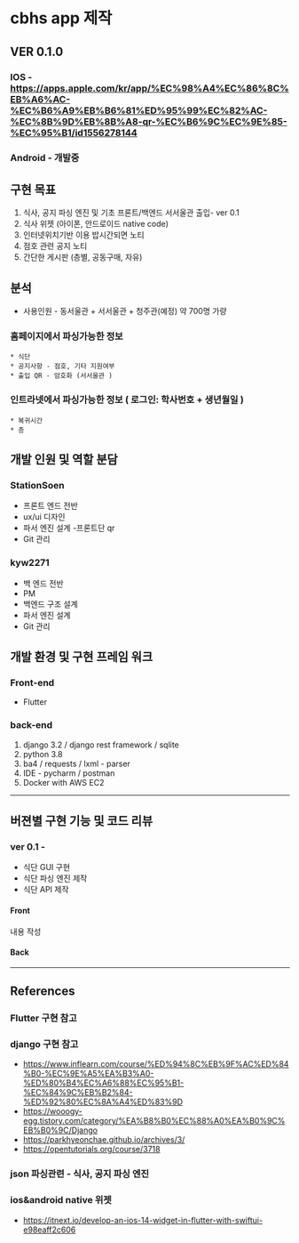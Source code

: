 # cbhs app 제작

## VER 0.1.0
### IOS - https://apps.apple.com/kr/app/%EC%98%A4%EC%86%8C%EB%A6%AC-%EC%B6%A9%EB%B6%81%ED%95%99%EC%82%AC-%EC%8B%9D%EB%8B%A8-qr-%EC%B6%9C%EC%9E%85-%EC%95%B1/id1556278144
### Android - 개발중

## 구현 목표
1. 식사, 공지 파싱 엔진  및 기초 프론트/백엔드 서서울관 출입- ver 0.1
2. 식사 위젯 (아이폰, 안드로이드 native code)
3. 인터넷위치기반 이용 밥시간되면 노티
4. 점호 관련 공지 노티
5. 간단한 게시판 (층별, 공동구매, 자유)

## 분석

* 사용인원 - 동서울관 + 서서울관 + 청주관(예정) 약 700명 가량

### 홈페이지에서 파싱가능한 정보
    * 식단
    * 공지사항 - 점호, 기타 지원여부
    * 출입 QR - 암호화 (서서울관 )

### 인트라넷에서 파싱가능한 정보 ( 로그인: 학사번호 + 생년월일 ) 
    * 복귀시간
    * 층

## 개발 인원 및 역할 분담

### StationSoen
  * 프론트 엔드 전반
  * ux/ui 디자인
  * 파서 엔진 설계 -프론트단 qr
  * Git 관리
   
### kyw2271
  * 백 엔드 전반
  * PM
  * 백엔드 구조 설계
  * 파서 엔진 설계
  * Git 관리
  

## 개발 환경 및 구현 프레임 워크
### Front-end
* Flutter


### back-end
1. django 3.2 / django rest framework / sqlite
2. python 3.8
4. ba4 / requests / lxml - parser
5. IDE - pycharm / postman
6. Docker with AWS EC2


----------

## 버젼별 구현 기능 및 코드 리뷰

### ver 0.1 - 
- 식단 GUI 구현
- 식단 파싱 엔진 제작
- 식단 API 제작

#### Front
내용 작성

#### Back


------------

## References
### Flutter 구현 참고

###  django 구현 참고
* https://www.inflearn.com/course/%ED%94%8C%EB%9F%AC%ED%84%B0-%EC%9E%A5%EA%B3%A0-%ED%80%B4%EC%A6%88%EC%95%B1-%EC%84%9C%EB%B2%84-%ED%92%80%EC%8A%A4%ED%83%9D
* https://wooogy-egg.tistory.com/category/%EA%B8%B0%EC%88%A0%EA%B0%9C%EB%B0%9C/Django
* https://parkhyeonchae.github.io/archives/3/
* https://opentutorials.org/course/3718

### json 파싱관련 - 식사, 공지 파싱 엔진

### ios&android native 위젯
* https://itnext.io/develop-an-ios-14-widget-in-flutter-with-swiftui-e98eaff2c606
